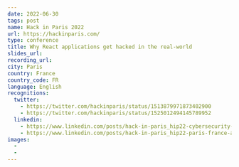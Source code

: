 ```yaml
---
date: 2022-06-30
tags: post
name: Hack in Paris 2022
url: https://hackinparis.com/
type: conference
title: Why React applications get hacked in the real-world
slides_url:
recording_url:
city: Paris
country: France
country_code: FR
language: English
recognitions:
  twitter:
    - https://twitter.com/hackinparis/status/1513879971873402900
    - https://twitter.com/hackinparis/status/1525012494145789952
  linkedin:
    - https://www.linkedin.com/posts/hack-in-paris_hip22-cybersecurity-event-activity-6919648400514662402-Nox_?utm_source=linkedin_share&utm_medium=member_desktop_web
    - https://www.linkedin.com/posts/hack-in-paris_hip22-paris-france-activity-6930790808048566273-KCHE?utm_source=linkedin_share&utm_medium=member_desktop_web
images:
  - 
  - 
---
```

